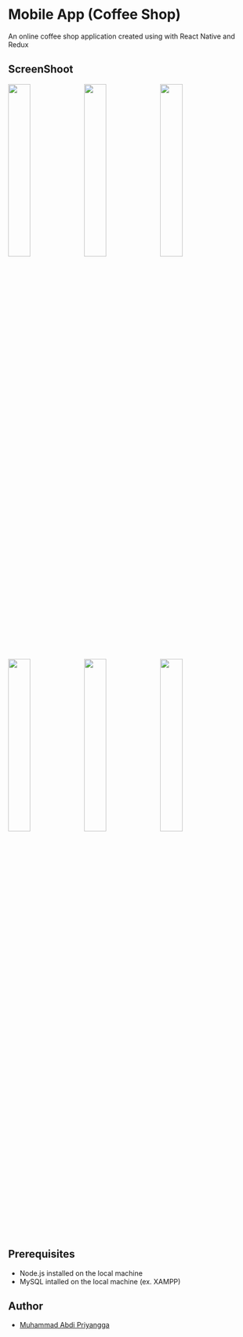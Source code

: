 # Mobile App (Coffee Shop)

An online coffee shop application created using with React Native and Redux

## ScreenShoot

<img src="https://user-images.githubusercontent.com/60294028/142136398-6df3ad33-aee0-44a7-8683-716bb3f86dae.jpg" width="30%"></img> <img src="https://user-images.githubusercontent.com/60294028/142136465-a5b3450f-b83b-4b42-99e7-1769bf28b8a4.jpg" width="30%"></img> <img src="https://user-images.githubusercontent.com/60294028/142136474-765d98ee-3083-4e70-87da-366bcedd4dbc.jpg" width="30%"></img> <img src="https://user-images.githubusercontent.com/60294028/142136493-13d5e4eb-3ad5-447c-88dc-0d714207c5ac.jpg" width="30%"></img> <img src="https://user-images.githubusercontent.com/60294028/142136511-3a844e1d-f5bb-452e-af4a-e702dcb6e324.jpg" width="30%"></img> <img src="https://user-images.githubusercontent.com/60294028/142136523-ca2dcc0f-601e-4098-8fa0-54489660436d.jpg" width="30%"></img>

## Prerequisites

- Node.js installed on the local machine
- MySQL intalled on the local machine (ex. XAMPP)

## Author

- [Muhammad Abdi Priyangga](https://github.com/abdipriyangga)
